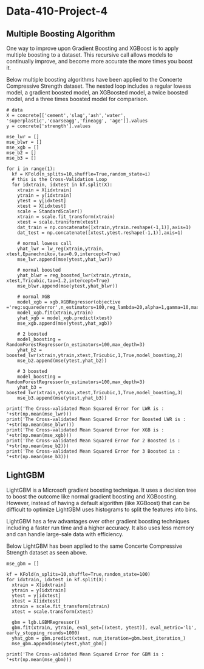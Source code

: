 # Data-410-Project-4

## Multiple Boosting Algorithm

One way to improve upon Gradient Boosting and XGBoost is to apply multiple boosting to a dataset. This recursive call allows models to continually improve, and become more accurate the more times you boost it. 

Below multiple boosting algorithms have been applied to the Concerte Compressive Strength dataset. The nested loop includes a regular lowess model, a gradient boosted model, an XGBoosted model, a twice boosted model, and a three times boosted model for comparison. 

```
# data
X = concrete[['cement','slag','ash','water', 'superplastic','coarseagg','fineagg', 'age']].values
y = concrete['strength'].values

mse_lwr = []
mse_blwr = []
mse_xgb = []
mse_b2 = []
mse_b3 = []

for i in range(1):
  kf = KFold(n_splits=10,shuffle=True,random_state=i)
  # this is the Cross-Validation Loop
  for idxtrain, idxtest in kf.split(X):
    xtrain = X[idxtrain]
    ytrain = y[idxtrain]
    ytest = y[idxtest]
    xtest = X[idxtest]
    scale = StandardScaler()
    xtrain = scale.fit_transform(xtrain)
    xtest = scale.transform(xtest)
    dat_train = np.concatenate([xtrain,ytrain.reshape(-1,1)],axis=1)
    dat_test = np.concatenate([xtest,ytest.reshape(-1,1)],axis=1)

    # normal lowess call
    yhat_lwr = lw_reg(xtrain,ytrain, xtest,Epanechnikov,tau=0.9,intercept=True)
    mse_lwr.append(mse(ytest,yhat_lwr))

    # normal boosted
    yhat_blwr = reg_boosted_lwr(xtrain,ytrain, xtest,Tricubic,tau=1.2,intercept=True)
    mse_blwr.append(mse(ytest,yhat_blwr))

    # normal XGB
    model_xgb = xgb.XGBRegressor(objective ='reg:squarederror',n_estimators=100,reg_lambda=20,alpha=1,gamma=10,max_depth=1)
    model_xgb.fit(xtrain,ytrain)
    yhat_xgb = model_xgb.predict(xtest)
    mse_xgb.append(mse(ytest,yhat_xgb))

    # 2 boosted
    model_boosting = RandomForestRegressor(n_estimators=100,max_depth=3)
    yhat_b2 = boosted_lwr(xtrain,ytrain,xtest,Tricubic,1,True,model_boosting,2)
    mse_b2.append(mse(ytest,yhat_b2))

    # 3 boosted
    model_boosting = RandomForestRegressor(n_estimators=100,max_depth=3)
    yhat_b3 = boosted_lwr(xtrain,ytrain,xtest,Tricubic,1,True,model_boosting,3)
    mse_b3.append(mse(ytest,yhat_b3))

print('The Cross-validated Mean Squared Error for LWR is : '+str(np.mean(mse_lwr)))
print('The Cross-validated Mean Squared Error for Boosted LWR is : '+str(np.mean(mse_blwr)))
print('The Cross-validated Mean Squared Error for XGB is : '+str(np.mean(mse_xgb)))
print('The Cross-validated Mean Squared Error for 2 Boosted is : '+str(np.mean(mse_b2)))
print('The Cross-validated Mean Squared Error for 3 Boosted is : '+str(np.mean(mse_b3)))
```

## LightGBM

LightGBM is a Microsoft gradient boosting technique. It uses a decision tree to boost the outcome like normal gradient boosting and XGBoosting. However, instead of having a default algorithm (like XGBoost) that can be difficult to optimize LightGBM uses histograms to split the features into bins. 

LightGBM has a few advantages over other gradient boosting techniques including a faster run time and a higher accuracy. It also uses less memory and can handle large-sale data with efficiency. 

Below LightGBM has been applied to the same Concerte Compressive Strength dataset as seen above. 

```
mse_gbm = []

kf = KFold(n_splits=10,shuffle=True,random_state=100)
for idxtrain, idxtest in kf.split(X):
  xtrain = X[idxtrain]
  ytrain = y[idxtrain]
  ytest = y[idxtest]
  xtest = X[idxtest]
  xtrain = scale.fit_transform(xtrain)
  xtest = scale.transform(xtest)  
  
  gbm = lgb.LGBMRegressor()
  gbm.fit(xtrain, ytrain, eval_set=[(xtest, ytest)], eval_metric='l1', early_stopping_rounds=1000)
  yhat_gbm = gbm.predict(xtest, num_iteration=gbm.best_iteration_)
  mse_gbm.append(mse(ytest,yhat_gbm))
  
print('The Cross-validated Mean Squared Error for GBM is : '+str(np.mean(mse_gbm)))
```
